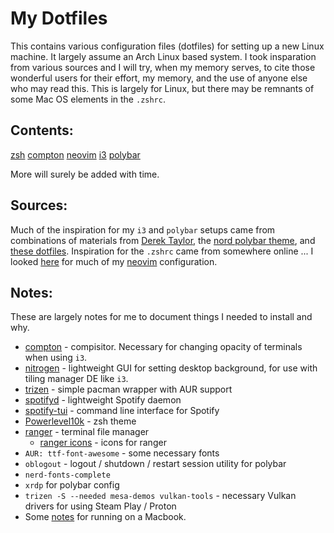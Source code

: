# My Dotfiles

This contains various configuration files (dotfiles) for setting up a new Linux machine.
It largely assume an Arch Linux based system.
I took insparation from various sources and I will try, when my memory serves, to cite those wonderful users for their effort, my memory, and the use of anyone else who may read this.
This is largely for Linux, but there may be remnants of some Mac OS elements in the `.zshrc`.

## Contents:

[zsh](.zshrc)
[compton](.compton.conf)
[neovim](.config/nvim/init.vim)
[i3](.config/i3/config)
[polybar](.config/polybar/config)

More will surely be added with time.

## Sources:

Much of the inspiration for my `i3` and `polybar` setups came from combinations of materials from [Derek Taylor](https://gitlab.com/dwt1/dotfiles), the [nord polybar theme](https://github.com/Yucklys/polybar-nord-theme), and [these dotfiles](https://github.com/cvignal/dotfiles). 
Inspiration for the `.zshrc` came from somewhere online ... 
I looked [here](https://jdhao.github.io/2018/12/24/centos_nvim_install_use_guide_en/) for much of my [neovim](https://neovim.io/) configuration.

## Notes:

These are largely notes for me to document things I needed to install and why.

* [compton](https://github.com/chjj/compton/) - compisitor. Necessary for changing opacity of terminals when using `i3`.
* [nitrogen](https://wiki.archlinux.org/title/Nitrogen) - lightweight GUI for setting desktop background, for use with tiling manager DE like `i3`.
* [trizen](https://aur.archlinux.org/packages/trizen/) - simple pacman wrapper with AUR support
* [spotifyd](https://github.com/Spotifyd/spotifyd) - lightweight Spotify daemon
* [spotify-tui](https://github.com/Rigellute/spotify-tui) - command line interface for Spotify
* [Powerlevel10k](https://github.com/romkatv/powerlevel10k) - zsh theme
* [ranger](https://github.com/ranger/ranger) - terminal file manager
  * [ranger icons](https://github.com/alexanderjeurissen/ranger_devicons) - icons for ranger
* `AUR: ttf-font-awesome` - some necessary fonts
* `oblogout` - logout / shutdown / restart session utility for polybar
* `nerd-fonts-complete`
* `xrdp` for polybar config
* `trizen -S --needed mesa-demos vulkan-tools` - necessary Vulkan drivers for using Steam Play / Proton
* Some [notes](https://pswu.dev/manjaro-on-macbook-pro/) for running on a Macbook.
